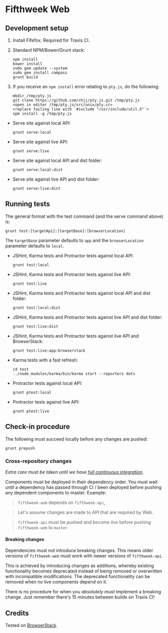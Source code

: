 # Fifthweek Web

## Development setup

1.  Install Fifefox. Required for Travis CI.

2.  Standard NPM/Bower/Grunt stack:
     
        npm install
        bower install
        sudo gem update --system
        sudo gem install compass
        grunt build

3.  If you receive an `npm install` error relating to `pty.js`, do the following:

        mkdir /tmp/pty.js
        git clone https://github.com/chjj/pty.js.git /tmp/pty.js
        <open in editor /tmp/pty.js/src/unix/pty.cc>
        <replace failing line with `#include "/usr/include/util.h"`>
        npm install -g /tmp/pty.js

-   Serve site against local API:

        grunt serve:local
       
-   Serve site against live API:

        grunt serve:live
    
-   Serve site against local API and dist folder:

        grunt serve:local:dist
        
-   Serve site against live API and dist folder:

        grunt serve:live:dist

## Running tests

The general format with the test command (and the serve command above) is:

    grunt test:[targetApi]:[targetBase]:[browserLocation]

The `targetBase` parameter defaults to `app` and the `browserLocation` parameter defaults to `local`.

-   JSHint, Karma tests and Protractor tests against local API:

        grunt test:local

-   JSHint, Karma tests and Protractor tests against live API:

        grunt test:live

-   JSHint, Karma tests and Protractor tests against local API and dist folder:

        grunt test:local:dist

-   JSHint, Karma tests and Protractor tests against live API and dist folder:

        grunt test:live:dist

-   JSHint, Karma tests and Protractor tests against live API and BrowserStack:

        grunt test:live:app:browserstack

-   Karma tests with a fast refresh:

        cd test
        ../node_modules/karma/bin/karma start --reporters dots

-   Protractor tests against local API:

        grunt ptest:local

-   Protractor tests against live API:

        grunt ptest:live

## Check-in procedure

The following must succeed locally before any changes are pushed:

    grunt prepush
    
### Cross-repository changes

*Extra care must be taken until we have [full continuous integration][full-ci-issue].*

Components must be deployed in their dependency order. You must wait until a dependency has passed through CI / been 
deployed before pushing any dependent components to master. Example:
 
> `fifthweek-web` depends on `fifthweek-api`, 

> Let's assume changes are made to API that are required by Web.

> `fifthweek-api` must be pushed *and become live* before pushing `fifthweek-web` to `master`.

#### Breaking changes

Dependencies must not introduce breaking changes. This means older versions of `fifthweek-web` must work with newer 
versions of `fifthweek-api`. 

This is achieved by introducing changes as additions, whereby existing functionality becomes deprecated instead of being 
removed or overwritten with incompatible modifications. The deprecated functionality can be removed when no live 
components depend on it.

There is no procedure for when you *absolutely must* implement a breaking change. Just remember there's 15 minutes 
between builds on Travis CI!

## Credits

Tested on [BrowserStack](http://www.browserstack.com).


[full-ci-issue]: https://github.com/fifthweek/fifthweek-web/issues/40 "Issue #40: Full Continuous Integration"
